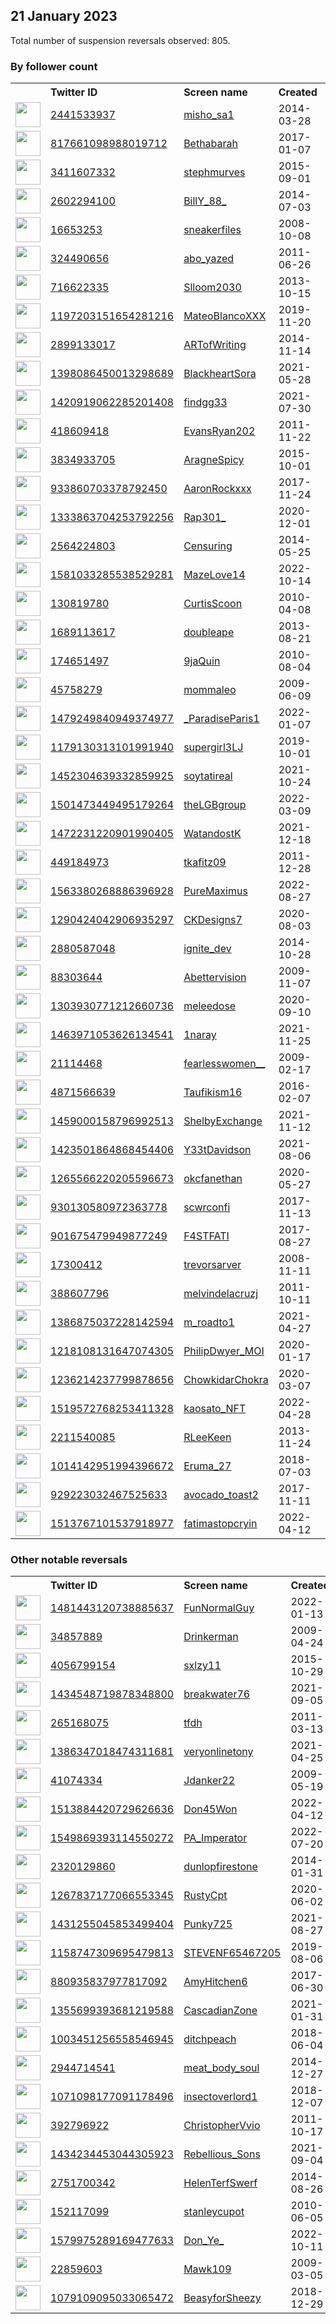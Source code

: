 
## 21 January 2023
Total number of suspension reversals observed: 805.

### By follower count
<table><tr><th></th><th align="left">Twitter ID</th><th align="left">Screen name</th>
<th align="left">Created</th><th align="left">Status</th><th align="left">Suspended</th><th align="left">Followers</th>
<tr><td><a href="https://pbs.twimg.com/profile_images/1607274377371914240/Rs-tRtmm_normal.jpg"><img src="https://pbs.twimg.com/profile_images/1607274377371914240/Rs-tRtmm_normal.jpg" width="40px" height="40px" align="center"/></a></td><td><a href="https://twitter.com/intent/user?user_id=2441533937">2441533937</a></td><td><a href="https://twitter.com/misho_sa1">misho_sa1</a></td><td>2014-03-28</td><td align="center"></td><td>2023-01-18</td><td>766471</td></tr>
<tr><td><a href="https://pbs.twimg.com/profile_images/1635885521279827968/Mmb9ZlHu_normal.jpg"><img src="https://pbs.twimg.com/profile_images/1635885521279827968/Mmb9ZlHu_normal.jpg" width="40px" height="40px" align="center"/></a></td><td><a href="https://twitter.com/intent/user?user_id=817661098988019712">817661098988019712</a></td><td><a href="https://twitter.com/Bethabarah">Bethabarah</a></td><td>2017-01-07</td><td align="center"></td><td></td><td>352213</td></tr>
<tr><td><a href="https://pbs.twimg.com/profile_images/1616375697886543873/csGHUOAE_normal.jpg"><img src="https://pbs.twimg.com/profile_images/1616375697886543873/csGHUOAE_normal.jpg" width="40px" height="40px" align="center"/></a></td><td><a href="https://twitter.com/intent/user?user_id=3411607332">3411607332</a></td><td><a href="https://twitter.com/stephmurves">stephmurves</a></td><td>2015-09-01</td><td align="center"></td><td>2022-04-01</td><td>271979</td></tr>
<tr><td><a href="https://pbs.twimg.com/profile_images/1618050342578712577/IFFLTAIV_normal.jpg"><img src="https://pbs.twimg.com/profile_images/1618050342578712577/IFFLTAIV_normal.jpg" width="40px" height="40px" align="center"/></a></td><td><a href="https://twitter.com/intent/user?user_id=2602294100">2602294100</a></td><td><a href="https://twitter.com/BillY_88_">BillY_88_</a></td><td>2014-07-03</td><td align="center"></td><td>2022-09-09</td><td>270822</td></tr>
<tr><td><a href="https://pbs.twimg.com/profile_images/595079761166086144/gNa37vFX_normal.png"><img src="https://pbs.twimg.com/profile_images/595079761166086144/gNa37vFX_normal.png" width="40px" height="40px" align="center"/></a></td><td><a href="https://twitter.com/intent/user?user_id=16653253">16653253</a></td><td><a href="https://twitter.com/sneakerfiles">sneakerfiles</a></td><td>2008-10-08</td><td align="center"></td><td>2023-01-19</td><td>268425</td></tr>
<tr><td><a href="https://pbs.twimg.com/profile_images/1621021901752619008/hiZc6iBW_normal.jpg"><img src="https://pbs.twimg.com/profile_images/1621021901752619008/hiZc6iBW_normal.jpg" width="40px" height="40px" align="center"/></a></td><td><a href="https://twitter.com/intent/user?user_id=324490656">324490656</a></td><td><a href="https://twitter.com/abo_yazed">abo_yazed</a></td><td>2011-06-26</td><td align="center"></td><td>2022-12-01</td><td>205198</td></tr>
<tr><td><a href="https://pbs.twimg.com/profile_images/1633283732550426626/ELDrEZR0_normal.jpg"><img src="https://pbs.twimg.com/profile_images/1633283732550426626/ELDrEZR0_normal.jpg" width="40px" height="40px" align="center"/></a></td><td><a href="https://twitter.com/intent/user?user_id=716622335">716622335</a></td><td><a href="https://twitter.com/Slloom2030">Slloom2030</a></td><td>2013-10-15</td><td align="center"></td><td>2023-01-16</td><td>125232</td></tr>
<tr><td><a href="https://pbs.twimg.com/profile_images/1616232939947429888/My3Tra-J_normal.jpg"><img src="https://pbs.twimg.com/profile_images/1616232939947429888/My3Tra-J_normal.jpg" width="40px" height="40px" align="center"/></a></td><td><a href="https://twitter.com/intent/user?user_id=1197203151654281216">1197203151654281216</a></td><td><a href="https://twitter.com/MateoBlancoXXX">MateoBlancoXXX</a></td><td>2019-11-20</td><td align="center"></td><td>2022-11-27</td><td>104925</td></tr>
<tr><td><a href="https://pbs.twimg.com/profile_images/660054933765423104/Zv7r3NIu_normal.jpg"><img src="https://pbs.twimg.com/profile_images/660054933765423104/Zv7r3NIu_normal.jpg" width="40px" height="40px" align="center"/></a></td><td><a href="https://twitter.com/intent/user?user_id=2899133017">2899133017</a></td><td><a href="https://twitter.com/ARTofWriting">ARTofWriting</a></td><td>2014-11-14</td><td align="center"></td><td>2022-12-12</td><td>89479</td></tr>
<tr><td><a href="https://pbs.twimg.com/profile_images/1602173542648274944/2MrTNR46_normal.jpg"><img src="https://pbs.twimg.com/profile_images/1602173542648274944/2MrTNR46_normal.jpg" width="40px" height="40px" align="center"/></a></td><td><a href="https://twitter.com/intent/user?user_id=1398086450013298689">1398086450013298689</a></td><td><a href="https://twitter.com/BlackheartSora">BlackheartSora</a></td><td>2021-05-28</td><td align="center"></td><td>2023-01-10</td><td>78100</td></tr>
<tr><td><a href="https://pbs.twimg.com/profile_images/1633433103933882371/GzJG38Cm_normal.jpg"><img src="https://pbs.twimg.com/profile_images/1633433103933882371/GzJG38Cm_normal.jpg" width="40px" height="40px" align="center"/></a></td><td><a href="https://twitter.com/intent/user?user_id=1420919062285201408">1420919062285201408</a></td><td><a href="https://twitter.com/findgg33">findgg33</a></td><td>2021-07-30</td><td align="center"></td><td>2023-01-19</td><td>50240</td></tr>
<tr><td><a href="https://pbs.twimg.com/profile_images/1270014509713960960/VRvhjJct_normal.jpg"><img src="https://pbs.twimg.com/profile_images/1270014509713960960/VRvhjJct_normal.jpg" width="40px" height="40px" align="center"/></a></td><td><a href="https://twitter.com/intent/user?user_id=418609418">418609418</a></td><td><a href="https://twitter.com/EvansRyan202">EvansRyan202</a></td><td>2011-11-22</td><td align="center"></td><td>2023-01-17</td><td>39538</td></tr>
<tr><td><a href="https://pbs.twimg.com/profile_images/1618016120308486145/mQDDB-hM_normal.jpg"><img src="https://pbs.twimg.com/profile_images/1618016120308486145/mQDDB-hM_normal.jpg" width="40px" height="40px" align="center"/></a></td><td><a href="https://twitter.com/intent/user?user_id=3834933705">3834933705</a></td><td><a href="https://twitter.com/AragneSpicy">AragneSpicy</a></td><td>2015-10-01</td><td align="center"></td><td>2022-05-27</td><td>39380</td></tr>
<tr><td><a href="https://pbs.twimg.com/profile_images/1617608155273302035/6FzgtCpi_normal.jpg"><img src="https://pbs.twimg.com/profile_images/1617608155273302035/6FzgtCpi_normal.jpg" width="40px" height="40px" align="center"/></a></td><td><a href="https://twitter.com/intent/user?user_id=933860703378792450">933860703378792450</a></td><td><a href="https://twitter.com/AaronRockxxx">AaronRockxxx</a></td><td>2017-11-24</td><td align="center"></td><td>2022-12-21</td><td>32759</td></tr>
<tr><td><a href="https://pbs.twimg.com/profile_images/1608192802571145216/Sr5sulOY_normal.jpg"><img src="https://pbs.twimg.com/profile_images/1608192802571145216/Sr5sulOY_normal.jpg" width="40px" height="40px" align="center"/></a></td><td><a href="https://twitter.com/intent/user?user_id=1333863704253792256">1333863704253792256</a></td><td><a href="https://twitter.com/Rap301_">Rap301_</a></td><td>2020-12-01</td><td align="center"></td><td>2023-01-19</td><td>29870</td></tr>
<tr><td><a href="https://pbs.twimg.com/profile_images/1204710169374068736/dIXU1BC6_normal.jpg"><img src="https://pbs.twimg.com/profile_images/1204710169374068736/dIXU1BC6_normal.jpg" width="40px" height="40px" align="center"/></a></td><td><a href="https://twitter.com/intent/user?user_id=2564224803">2564224803</a></td><td><a href="https://twitter.com/Censuring">Censuring</a></td><td>2014-05-25</td><td align="center">🔒</td><td>2023-01-10</td><td>23513</td></tr>
<tr><td><a href="https://pbs.twimg.com/profile_images/1599170597552103427/BhBOcpj6_normal.jpg"><img src="https://pbs.twimg.com/profile_images/1599170597552103427/BhBOcpj6_normal.jpg" width="40px" height="40px" align="center"/></a></td><td><a href="https://twitter.com/intent/user?user_id=1581033285538529281">1581033285538529281</a></td><td><a href="https://twitter.com/MazeLove14">MazeLove14</a></td><td>2022-10-14</td><td align="center"></td><td>2023-01-19</td><td>21616</td></tr>
<tr><td><a href="https://pbs.twimg.com/profile_images/1147688502454345728/bJGFplf1_normal.png"><img src="https://pbs.twimg.com/profile_images/1147688502454345728/bJGFplf1_normal.png" width="40px" height="40px" align="center"/></a></td><td><a href="https://twitter.com/intent/user?user_id=130819780">130819780</a></td><td><a href="https://twitter.com/CurtisScoon">CurtisScoon</a></td><td>2010-04-08</td><td align="center"></td><td></td><td>19999</td></tr>
<tr><td><a href="https://pbs.twimg.com/profile_images/1569777452829884417/MPdOtEUZ_normal.png"><img src="https://pbs.twimg.com/profile_images/1569777452829884417/MPdOtEUZ_normal.png" width="40px" height="40px" align="center"/></a></td><td><a href="https://twitter.com/intent/user?user_id=1689113617">1689113617</a></td><td><a href="https://twitter.com/doubleape">doubleape</a></td><td>2013-08-21</td><td align="center"></td><td>2023-01-16</td><td>19038</td></tr>
<tr><td><a href="https://pbs.twimg.com/profile_images/1617119514830700544/Vp-7Sh8H_normal.jpg"><img src="https://pbs.twimg.com/profile_images/1617119514830700544/Vp-7Sh8H_normal.jpg" width="40px" height="40px" align="center"/></a></td><td><a href="https://twitter.com/intent/user?user_id=174651497">174651497</a></td><td><a href="https://twitter.com/9jaQuin">9jaQuin</a></td><td>2010-08-04</td><td align="center"></td><td>2022-04-07</td><td>18875</td></tr>
<tr><td><a href="https://pbs.twimg.com/profile_images/1616713006452187137/ZHwW_214_normal.jpg"><img src="https://pbs.twimg.com/profile_images/1616713006452187137/ZHwW_214_normal.jpg" width="40px" height="40px" align="center"/></a></td><td><a href="https://twitter.com/intent/user?user_id=45758279">45758279</a></td><td><a href="https://twitter.com/mommaleo">mommaleo</a></td><td>2009-06-09</td><td align="center"></td><td>2023-01-18</td><td>18487</td></tr>
<tr><td><a href="https://pbs.twimg.com/profile_images/1618448855611183104/-FSUgXKH_normal.jpg"><img src="https://pbs.twimg.com/profile_images/1618448855611183104/-FSUgXKH_normal.jpg" width="40px" height="40px" align="center"/></a></td><td><a href="https://twitter.com/intent/user?user_id=1479249840949374977">1479249840949374977</a></td><td><a href="https://twitter.com/_ParadiseParis1">_ParadiseParis1</a></td><td>2022-01-07</td><td align="center">🔒</td><td>2022-07-27</td><td>17902</td></tr>
<tr><td><a href="https://pbs.twimg.com/profile_images/1616461184068116480/hc3lrNko_normal.jpg"><img src="https://pbs.twimg.com/profile_images/1616461184068116480/hc3lrNko_normal.jpg" width="40px" height="40px" align="center"/></a></td><td><a href="https://twitter.com/intent/user?user_id=1179130313101991940">1179130313101991940</a></td><td><a href="https://twitter.com/supergirl3LJ">supergirl3LJ</a></td><td>2019-10-01</td><td align="center"></td><td>2022-11-24</td><td>17613</td></tr>
<tr><td><a href="https://pbs.twimg.com/profile_images/1624802356247265286/5jzUiIf8_normal.jpg"><img src="https://pbs.twimg.com/profile_images/1624802356247265286/5jzUiIf8_normal.jpg" width="40px" height="40px" align="center"/></a></td><td><a href="https://twitter.com/intent/user?user_id=1452304639332859925">1452304639332859925</a></td><td><a href="https://twitter.com/soytatireal">soytatireal</a></td><td>2021-10-24</td><td align="center"></td><td>2022-12-07</td><td>13645</td></tr>
<tr><td><a href="https://pbs.twimg.com/profile_images/1501489651638358016/PWO2at_f_normal.jpg"><img src="https://pbs.twimg.com/profile_images/1501489651638358016/PWO2at_f_normal.jpg" width="40px" height="40px" align="center"/></a></td><td><a href="https://twitter.com/intent/user?user_id=1501473449495179264">1501473449495179264</a></td><td><a href="https://twitter.com/theLGBgroup">theLGBgroup</a></td><td>2022-03-09</td><td align="center"></td><td>2022-09-13</td><td>10618</td></tr>
<tr><td><a href="https://pbs.twimg.com/profile_images/1595117306333597725/Im2GN_UA_normal.jpg"><img src="https://pbs.twimg.com/profile_images/1595117306333597725/Im2GN_UA_normal.jpg" width="40px" height="40px" align="center"/></a></td><td><a href="https://twitter.com/intent/user?user_id=1472231220901990405">1472231220901990405</a></td><td><a href="https://twitter.com/WatandostK">WatandostK</a></td><td>2021-12-18</td><td align="center"></td><td>2023-01-11</td><td>10292</td></tr>
<tr><td><a href="https://pbs.twimg.com/profile_images/1599913661027557378/9pS0JwzT_normal.jpg"><img src="https://pbs.twimg.com/profile_images/1599913661027557378/9pS0JwzT_normal.jpg" width="40px" height="40px" align="center"/></a></td><td><a href="https://twitter.com/intent/user?user_id=449184973">449184973</a></td><td><a href="https://twitter.com/tkafitz09">tkafitz09</a></td><td>2011-12-28</td><td align="center"></td><td>2023-01-11</td><td>9977</td></tr>
<tr><td><a href="https://pbs.twimg.com/profile_images/1594077823588700160/jxT_tVj-_normal.jpg"><img src="https://pbs.twimg.com/profile_images/1594077823588700160/jxT_tVj-_normal.jpg" width="40px" height="40px" align="center"/></a></td><td><a href="https://twitter.com/intent/user?user_id=1563380268886396928">1563380268886396928</a></td><td><a href="https://twitter.com/PureMaximus">PureMaximus</a></td><td>2022-08-27</td><td align="center"></td><td>2022-11-24</td><td>9649</td></tr>
<tr><td><a href="https://pbs.twimg.com/profile_images/1642560315635167233/pdg_0cB3_normal.jpg"><img src="https://pbs.twimg.com/profile_images/1642560315635167233/pdg_0cB3_normal.jpg" width="40px" height="40px" align="center"/></a></td><td><a href="https://twitter.com/intent/user?user_id=1290424042906935297">1290424042906935297</a></td><td><a href="https://twitter.com/CKDesigns7">CKDesigns7</a></td><td>2020-08-03</td><td align="center"></td><td>2023-01-15</td><td>9395</td></tr>
<tr><td><a href="https://pbs.twimg.com/profile_images/1513874282694258690/5wnTWsp2_normal.jpg"><img src="https://pbs.twimg.com/profile_images/1513874282694258690/5wnTWsp2_normal.jpg" width="40px" height="40px" align="center"/></a></td><td><a href="https://twitter.com/intent/user?user_id=2880587048">2880587048</a></td><td><a href="https://twitter.com/ignite_dev">ignite_dev</a></td><td>2014-10-28</td><td align="center">🚫</td><td>2022-12-30</td><td>9372</td></tr>
<tr><td><a href="https://pbs.twimg.com/profile_images/791062052773081088/LDgmm9XI_normal.jpg"><img src="https://pbs.twimg.com/profile_images/791062052773081088/LDgmm9XI_normal.jpg" width="40px" height="40px" align="center"/></a></td><td><a href="https://twitter.com/intent/user?user_id=88303644">88303644</a></td><td><a href="https://twitter.com/Abettervision">Abettervision</a></td><td>2009-11-07</td><td align="center"></td><td>2022-03-01</td><td>7455</td></tr>
<tr><td><a href="https://pbs.twimg.com/profile_images/1620916675821420546/Ck_4Pyls_normal.jpg"><img src="https://pbs.twimg.com/profile_images/1620916675821420546/Ck_4Pyls_normal.jpg" width="40px" height="40px" align="center"/></a></td><td><a href="https://twitter.com/intent/user?user_id=1303930771212660736">1303930771212660736</a></td><td><a href="https://twitter.com/meleedose">meleedose</a></td><td>2020-09-10</td><td align="center"></td><td>2023-01-19</td><td>6988</td></tr>
<tr><td><a href="https://pbs.twimg.com/profile_images/1639996531511119874/SX477tue_normal.jpg"><img src="https://pbs.twimg.com/profile_images/1639996531511119874/SX477tue_normal.jpg" width="40px" height="40px" align="center"/></a></td><td><a href="https://twitter.com/intent/user?user_id=1463971053626134541">1463971053626134541</a></td><td><a href="https://twitter.com/1naray">1naray</a></td><td>2021-11-25</td><td align="center"></td><td>2022-11-10</td><td>6931</td></tr>
<tr><td><a href="https://pbs.twimg.com/profile_images/1488545854533378053/SuZCznxm_normal.jpg"><img src="https://pbs.twimg.com/profile_images/1488545854533378053/SuZCznxm_normal.jpg" width="40px" height="40px" align="center"/></a></td><td><a href="https://twitter.com/intent/user?user_id=21114468">21114468</a></td><td><a href="https://twitter.com/fearlesswomen__">fearlesswomen__</a></td><td>2009-02-17</td><td align="center"></td><td>2023-01-12</td><td>6887</td></tr>
<tr><td><a href="https://pbs.twimg.com/profile_images/893346651028340737/KnRCbXfd_normal.jpg"><img src="https://pbs.twimg.com/profile_images/893346651028340737/KnRCbXfd_normal.jpg" width="40px" height="40px" align="center"/></a></td><td><a href="https://twitter.com/intent/user?user_id=4871566639">4871566639</a></td><td><a href="https://twitter.com/Taufikism16">Taufikism16</a></td><td>2016-02-07</td><td align="center"></td><td>2022-12-25</td><td>6608</td></tr>
<tr><td><a href="https://pbs.twimg.com/profile_images/1586535693693685760/zERkVCZY_normal.jpg"><img src="https://pbs.twimg.com/profile_images/1586535693693685760/zERkVCZY_normal.jpg" width="40px" height="40px" align="center"/></a></td><td><a href="https://twitter.com/intent/user?user_id=1459000158796992513">1459000158796992513</a></td><td><a href="https://twitter.com/ShelbyExchange">ShelbyExchange</a></td><td>2021-11-12</td><td align="center"></td><td>2023-01-18</td><td>6410</td></tr>
<tr><td><a href="https://pbs.twimg.com/profile_images/1641527722944937984/rf6aSD7R_normal.jpg"><img src="https://pbs.twimg.com/profile_images/1641527722944937984/rf6aSD7R_normal.jpg" width="40px" height="40px" align="center"/></a></td><td><a href="https://twitter.com/intent/user?user_id=1423501864868454406">1423501864868454406</a></td><td><a href="https://twitter.com/Y33tDavidson">Y33tDavidson</a></td><td>2021-08-06</td><td align="center"></td><td>2023-01-15</td><td>6253</td></tr>
<tr><td><a href="https://pbs.twimg.com/profile_images/1618492204032352256/cEi5bBnH_normal.jpg"><img src="https://pbs.twimg.com/profile_images/1618492204032352256/cEi5bBnH_normal.jpg" width="40px" height="40px" align="center"/></a></td><td><a href="https://twitter.com/intent/user?user_id=1265566220205596673">1265566220205596673</a></td><td><a href="https://twitter.com/okcfanethan">okcfanethan</a></td><td>2020-05-27</td><td align="center"></td><td>2023-01-19</td><td>6197</td></tr>
<tr><td><a href="https://pbs.twimg.com/profile_images/1036692497773162496/1Pzctc-m_normal.jpg"><img src="https://pbs.twimg.com/profile_images/1036692497773162496/1Pzctc-m_normal.jpg" width="40px" height="40px" align="center"/></a></td><td><a href="https://twitter.com/intent/user?user_id=930130580972363778">930130580972363778</a></td><td><a href="https://twitter.com/scwrconfi">scwrconfi</a></td><td>2017-11-13</td><td align="center">🚫</td><td>2023-01-12</td><td>6145</td></tr>
<tr><td><a href="https://pbs.twimg.com/profile_images/1640452476787720192/UNN5odI__normal.jpg"><img src="https://pbs.twimg.com/profile_images/1640452476787720192/UNN5odI__normal.jpg" width="40px" height="40px" align="center"/></a></td><td><a href="https://twitter.com/intent/user?user_id=901675479949877249">901675479949877249</a></td><td><a href="https://twitter.com/F4STFATI">F4STFATI</a></td><td>2017-08-27</td><td align="center"></td><td>2022-12-25</td><td>5895</td></tr>
<tr><td><a href="https://pbs.twimg.com/profile_images/1594875400857026561/AsySSVIn_normal.jpg"><img src="https://pbs.twimg.com/profile_images/1594875400857026561/AsySSVIn_normal.jpg" width="40px" height="40px" align="center"/></a></td><td><a href="https://twitter.com/intent/user?user_id=17300412">17300412</a></td><td><a href="https://twitter.com/trevorsarver">trevorsarver</a></td><td>2008-11-11</td><td align="center"></td><td>2023-01-19</td><td>5839</td></tr>
<tr><td><a href="https://pbs.twimg.com/profile_images/1605988659630587915/AjK_yzIK_normal.png"><img src="https://pbs.twimg.com/profile_images/1605988659630587915/AjK_yzIK_normal.png" width="40px" height="40px" align="center"/></a></td><td><a href="https://twitter.com/intent/user?user_id=388607796">388607796</a></td><td><a href="https://twitter.com/melvindelacruzj">melvindelacruzj</a></td><td>2011-10-11</td><td align="center"></td><td>2023-01-14</td><td>5383</td></tr>
<tr><td><a href="https://pbs.twimg.com/profile_images/1637504915751813120/IHjGWMAX_normal.jpg"><img src="https://pbs.twimg.com/profile_images/1637504915751813120/IHjGWMAX_normal.jpg" width="40px" height="40px" align="center"/></a></td><td><a href="https://twitter.com/intent/user?user_id=1386875037228142594">1386875037228142594</a></td><td><a href="https://twitter.com/m_roadto1">m_roadto1</a></td><td>2021-04-27</td><td align="center"></td><td>2023-01-13</td><td>5356</td></tr>
<tr><td><a href="https://pbs.twimg.com/profile_images/1618896896449298434/dKNyBhes_normal.jpg"><img src="https://pbs.twimg.com/profile_images/1618896896449298434/dKNyBhes_normal.jpg" width="40px" height="40px" align="center"/></a></td><td><a href="https://twitter.com/intent/user?user_id=1218108131647074305">1218108131647074305</a></td><td><a href="https://twitter.com/PhilipDwyer_MOI">PhilipDwyer_MOI</a></td><td>2020-01-17</td><td align="center"></td><td>2022-02-24</td><td>5247</td></tr>
<tr><td><a href="https://pbs.twimg.com/profile_images/1581516910201606144/QDjNRCOo_normal.jpg"><img src="https://pbs.twimg.com/profile_images/1581516910201606144/QDjNRCOo_normal.jpg" width="40px" height="40px" align="center"/></a></td><td><a href="https://twitter.com/intent/user?user_id=1236214237799878656">1236214237799878656</a></td><td><a href="https://twitter.com/ChowkidarChokra">ChowkidarChokra</a></td><td>2020-03-07</td><td align="center"></td><td>2023-01-15</td><td>4787</td></tr>
<tr><td><a href="https://pbs.twimg.com/profile_images/1632063170113339393/SkIMCPZq_normal.jpg"><img src="https://pbs.twimg.com/profile_images/1632063170113339393/SkIMCPZq_normal.jpg" width="40px" height="40px" align="center"/></a></td><td><a href="https://twitter.com/intent/user?user_id=1519572768253411328">1519572768253411328</a></td><td><a href="https://twitter.com/kaosato_NFT">kaosato_NFT</a></td><td>2022-04-28</td><td align="center"></td><td>2023-01-11</td><td>4662</td></tr>
<tr><td><a href="https://pbs.twimg.com/profile_images/894591567167729664/ppMWKgP__normal.jpg"><img src="https://pbs.twimg.com/profile_images/894591567167729664/ppMWKgP__normal.jpg" width="40px" height="40px" align="center"/></a></td><td><a href="https://twitter.com/intent/user?user_id=2211540085">2211540085</a></td><td><a href="https://twitter.com/RLeeKeen">RLeeKeen</a></td><td>2013-11-24</td><td align="center"></td><td>2022-10-29</td><td>4652</td></tr>
<tr><td><a href="https://pbs.twimg.com/profile_images/1621827562753212417/wzYaBChF_normal.jpg"><img src="https://pbs.twimg.com/profile_images/1621827562753212417/wzYaBChF_normal.jpg" width="40px" height="40px" align="center"/></a></td><td><a href="https://twitter.com/intent/user?user_id=1014142951994396672">1014142951994396672</a></td><td><a href="https://twitter.com/Eruma_27">Eruma_27</a></td><td>2018-07-03</td><td align="center"></td><td>2022-11-14</td><td>4652</td></tr>
<tr><td><a href="https://pbs.twimg.com/profile_images/1609778151369883648/dgvqvUMB_normal.jpg"><img src="https://pbs.twimg.com/profile_images/1609778151369883648/dgvqvUMB_normal.jpg" width="40px" height="40px" align="center"/></a></td><td><a href="https://twitter.com/intent/user?user_id=929223032467525633">929223032467525633</a></td><td><a href="https://twitter.com/avocado_toast2">avocado_toast2</a></td><td>2017-11-11</td><td align="center"></td><td>2023-01-16</td><td>4590</td></tr>
<tr><td><a href="https://pbs.twimg.com/profile_images/1607463450539589633/yHuY5cIP_normal.jpg"><img src="https://pbs.twimg.com/profile_images/1607463450539589633/yHuY5cIP_normal.jpg" width="40px" height="40px" align="center"/></a></td><td><a href="https://twitter.com/intent/user?user_id=1513767101537918977">1513767101537918977</a></td><td><a href="https://twitter.com/fatimastopcryin">fatimastopcryin</a></td><td>2022-04-12</td><td align="center"></td><td>2023-01-09</td><td>4231</td></tr>
</table>

### Other notable reversals
<table><tr><th></th><th align="left">Twitter ID</th><th align="left">Screen name</th>
<th align="left">Created</th><th align="left">Status</th><th align="left">Suspended</th><th align="left">Followers</th>
<tr><td><a href="https://pbs.twimg.com/profile_images/1481447374614577155/krgxKNiG_normal.jpg"><img src="https://pbs.twimg.com/profile_images/1481447374614577155/krgxKNiG_normal.jpg" width="40px" height="40px" align="center"/></a></td><td><a href="https://twitter.com/intent/user?user_id=1481443120738885637">1481443120738885637</a></td><td><a href="https://twitter.com/FunNormalGuy">FunNormalGuy</a></td><td>2022-01-13</td><td align="center"></td><td>2023-01-17</td><td>3225</td></tr>
<tr><td><a href="https://pbs.twimg.com/profile_images/1024240336367955968/imOLX51R_normal.jpg"><img src="https://pbs.twimg.com/profile_images/1024240336367955968/imOLX51R_normal.jpg" width="40px" height="40px" align="center"/></a></td><td><a href="https://twitter.com/intent/user?user_id=34857889">34857889</a></td><td><a href="https://twitter.com/Drinkerman">Drinkerman</a></td><td>2009-04-24</td><td align="center"></td><td>2022-12-12</td><td>2894</td></tr>
<tr><td><a href="https://pbs.twimg.com/profile_images/1578591268153659393/LHDUNhpd_normal.jpg"><img src="https://pbs.twimg.com/profile_images/1578591268153659393/LHDUNhpd_normal.jpg" width="40px" height="40px" align="center"/></a></td><td><a href="https://twitter.com/intent/user?user_id=4056799154">4056799154</a></td><td><a href="https://twitter.com/sxlzy11">sxlzy11</a></td><td>2015-10-29</td><td align="center"></td><td>2023-01-17</td><td>897</td></tr>
<tr><td><a href="https://pbs.twimg.com/profile_images/1607926869323649025/6Fh2bLag_normal.jpg"><img src="https://pbs.twimg.com/profile_images/1607926869323649025/6Fh2bLag_normal.jpg" width="40px" height="40px" align="center"/></a></td><td><a href="https://twitter.com/intent/user?user_id=1434548719878348800">1434548719878348800</a></td><td><a href="https://twitter.com/breakwater76">breakwater76</a></td><td>2021-09-05</td><td align="center"></td><td>2023-01-17</td><td>187</td></tr>
<tr><td><a href="https://pbs.twimg.com/profile_images/1574640074351861762/8XiMwgtz_normal.jpg"><img src="https://pbs.twimg.com/profile_images/1574640074351861762/8XiMwgtz_normal.jpg" width="40px" height="40px" align="center"/></a></td><td><a href="https://twitter.com/intent/user?user_id=265168075">265168075</a></td><td><a href="https://twitter.com/tfdh">tfdh</a></td><td>2011-03-13</td><td align="center"></td><td>2023-01-16</td><td>746</td></tr>
<tr><td><a href="https://pbs.twimg.com/profile_images/1427807685282459651/O02ETqbP_normal.jpg"><img src="https://pbs.twimg.com/profile_images/1427807685282459651/O02ETqbP_normal.jpg" width="40px" height="40px" align="center"/></a></td><td><a href="https://twitter.com/intent/user?user_id=1386347018474311681">1386347018474311681</a></td><td><a href="https://twitter.com/veryonlinetony">veryonlinetony</a></td><td>2021-04-25</td><td align="center"></td><td>2023-01-17</td><td>110</td></tr>
<tr><td><a href="https://pbs.twimg.com/profile_images/1591045158564421632/5AZLrd7l_normal.jpg"><img src="https://pbs.twimg.com/profile_images/1591045158564421632/5AZLrd7l_normal.jpg" width="40px" height="40px" align="center"/></a></td><td><a href="https://twitter.com/intent/user?user_id=41074334">41074334</a></td><td><a href="https://twitter.com/Jdanker22">Jdanker22</a></td><td>2009-05-19</td><td align="center"></td><td>2023-01-12</td><td>1271</td></tr>
<tr><td><a href="https://pbs.twimg.com/profile_images/1587260242584371201/Urwh9qYx_normal.jpg"><img src="https://pbs.twimg.com/profile_images/1587260242584371201/Urwh9qYx_normal.jpg" width="40px" height="40px" align="center"/></a></td><td><a href="https://twitter.com/intent/user?user_id=1513884420729626636">1513884420729626636</a></td><td><a href="https://twitter.com/Don45Won">Don45Won</a></td><td>2022-04-12</td><td align="center"></td><td>2023-01-11</td><td>4046</td></tr>
<tr><td><a href="https://pbs.twimg.com/profile_images/1591149676841078794/xSZG0X3i_normal.jpg"><img src="https://pbs.twimg.com/profile_images/1591149676841078794/xSZG0X3i_normal.jpg" width="40px" height="40px" align="center"/></a></td><td><a href="https://twitter.com/intent/user?user_id=1549869393114550272">1549869393114550272</a></td><td><a href="https://twitter.com/PA_Imperator">PA_Imperator</a></td><td>2022-07-20</td><td align="center"></td><td>2022-12-17</td><td>885</td></tr>
<tr><td><a href="https://pbs.twimg.com/profile_images/1623474595767676929/MdYoy4mH_normal.jpg"><img src="https://pbs.twimg.com/profile_images/1623474595767676929/MdYoy4mH_normal.jpg" width="40px" height="40px" align="center"/></a></td><td><a href="https://twitter.com/intent/user?user_id=2320129860">2320129860</a></td><td><a href="https://twitter.com/dunlopfirestone">dunlopfirestone</a></td><td>2014-01-31</td><td align="center"></td><td>2023-01-19</td><td>1021</td></tr>
<tr><td><a href="https://pbs.twimg.com/profile_images/1450516207610830854/2gAgvMBb_normal.jpg"><img src="https://pbs.twimg.com/profile_images/1450516207610830854/2gAgvMBb_normal.jpg" width="40px" height="40px" align="center"/></a></td><td><a href="https://twitter.com/intent/user?user_id=1267837177066553345">1267837177066553345</a></td><td><a href="https://twitter.com/RustyCpt">RustyCpt</a></td><td>2020-06-02</td><td align="center"></td><td>2023-01-16</td><td>104</td></tr>
<tr><td><a href="https://pbs.twimg.com/profile_images/1524156485667753984/jkXkbFkI_normal.jpg"><img src="https://pbs.twimg.com/profile_images/1524156485667753984/jkXkbFkI_normal.jpg" width="40px" height="40px" align="center"/></a></td><td><a href="https://twitter.com/intent/user?user_id=1431255045853499404">1431255045853499404</a></td><td><a href="https://twitter.com/Punky725">Punky725</a></td><td>2021-08-27</td><td align="center"></td><td>2023-01-17</td><td>65</td></tr>
<tr><td><a href="https://pbs.twimg.com/profile_images/1161667881379205122/SA6G48Uk_normal.jpg"><img src="https://pbs.twimg.com/profile_images/1161667881379205122/SA6G48Uk_normal.jpg" width="40px" height="40px" align="center"/></a></td><td><a href="https://twitter.com/intent/user?user_id=1158747309695479813">1158747309695479813</a></td><td><a href="https://twitter.com/STEVENF65467205">STEVENF65467205</a></td><td>2019-08-06</td><td align="center"></td><td>2022-12-31</td><td>589</td></tr>
<tr><td><a href="https://pbs.twimg.com/profile_images/880944623610241025/z_q0v-h4_normal.jpg"><img src="https://pbs.twimg.com/profile_images/880944623610241025/z_q0v-h4_normal.jpg" width="40px" height="40px" align="center"/></a></td><td><a href="https://twitter.com/intent/user?user_id=880935837977817092">880935837977817092</a></td><td><a href="https://twitter.com/AmyHitchen6">AmyHitchen6</a></td><td>2017-06-30</td><td align="center"></td><td>2023-01-17</td><td>201</td></tr>
<tr><td><a href="https://pbs.twimg.com/profile_images/1437034830340886533/VFSiabiL_normal.jpg"><img src="https://pbs.twimg.com/profile_images/1437034830340886533/VFSiabiL_normal.jpg" width="40px" height="40px" align="center"/></a></td><td><a href="https://twitter.com/intent/user?user_id=1355699393681219588">1355699393681219588</a></td><td><a href="https://twitter.com/CascadianZone">CascadianZone</a></td><td>2021-01-31</td><td align="center"></td><td>2022-12-14</td><td>2227</td></tr>
<tr><td><a href="https://pbs.twimg.com/profile_images/1479642418626666496/hGI-Jpv4_normal.jpg"><img src="https://pbs.twimg.com/profile_images/1479642418626666496/hGI-Jpv4_normal.jpg" width="40px" height="40px" align="center"/></a></td><td><a href="https://twitter.com/intent/user?user_id=1003451256558546945">1003451256558546945</a></td><td><a href="https://twitter.com/ditchpeach">ditchpeach</a></td><td>2018-06-04</td><td align="center"></td><td>2023-01-19</td><td>48</td></tr>
<tr><td><a href="https://pbs.twimg.com/profile_images/1620067689719898112/eIDYPNrr_normal.jpg"><img src="https://pbs.twimg.com/profile_images/1620067689719898112/eIDYPNrr_normal.jpg" width="40px" height="40px" align="center"/></a></td><td><a href="https://twitter.com/intent/user?user_id=2944714541">2944714541</a></td><td><a href="https://twitter.com/meat_body_soul">meat_body_soul</a></td><td>2014-12-27</td><td align="center">🔒👋</td><td>2023-01-13</td><td>6</td></tr>
<tr><td><a href="https://pbs.twimg.com/profile_images/1642889827497508865/ZZw51cp9_normal.jpg"><img src="https://pbs.twimg.com/profile_images/1642889827497508865/ZZw51cp9_normal.jpg" width="40px" height="40px" align="center"/></a></td><td><a href="https://twitter.com/intent/user?user_id=1071098177091178496">1071098177091178496</a></td><td><a href="https://twitter.com/insectoverlord1">insectoverlord1</a></td><td>2018-12-07</td><td align="center"></td><td>2023-01-17</td><td>258</td></tr>
<tr><td><a href="https://pbs.twimg.com/profile_images/1560194747410644997/t09uO_O8_normal.jpg"><img src="https://pbs.twimg.com/profile_images/1560194747410644997/t09uO_O8_normal.jpg" width="40px" height="40px" align="center"/></a></td><td><a href="https://twitter.com/intent/user?user_id=392796922">392796922</a></td><td><a href="https://twitter.com/ChristopherVvio">ChristopherVvio</a></td><td>2011-10-17</td><td align="center"></td><td>2022-12-20</td><td>2999</td></tr>
<tr><td><a href="https://pbs.twimg.com/profile_images/1434236548032053251/8HFCwIH5_normal.jpg"><img src="https://pbs.twimg.com/profile_images/1434236548032053251/8HFCwIH5_normal.jpg" width="40px" height="40px" align="center"/></a></td><td><a href="https://twitter.com/intent/user?user_id=1434234453044305923">1434234453044305923</a></td><td><a href="https://twitter.com/Rebellious_Sons">Rebellious_Sons</a></td><td>2021-09-04</td><td align="center"></td><td>2023-01-04</td><td>1418</td></tr>
<tr><td><a href="https://pbs.twimg.com/profile_images/1536369003576406018/OP5ROr3E_normal.jpg"><img src="https://pbs.twimg.com/profile_images/1536369003576406018/OP5ROr3E_normal.jpg" width="40px" height="40px" align="center"/></a></td><td><a href="https://twitter.com/intent/user?user_id=2751700342">2751700342</a></td><td><a href="https://twitter.com/HelenTerfSwerf">HelenTerfSwerf</a></td><td>2014-08-26</td><td align="center"></td><td>2023-01-12</td><td>2066</td></tr>
<tr><td><a href="https://pbs.twimg.com/profile_images/1530089918101278720/y19qX6h3_normal.jpg"><img src="https://pbs.twimg.com/profile_images/1530089918101278720/y19qX6h3_normal.jpg" width="40px" height="40px" align="center"/></a></td><td><a href="https://twitter.com/intent/user?user_id=152117099">152117099</a></td><td><a href="https://twitter.com/stanleycupot">stanleycupot</a></td><td>2010-06-05</td><td align="center"></td><td>2023-01-17</td><td>1852</td></tr>
<tr><td><a href="https://pbs.twimg.com/profile_images/1580219757332254720/p6LbYTwp_normal.jpg"><img src="https://pbs.twimg.com/profile_images/1580219757332254720/p6LbYTwp_normal.jpg" width="40px" height="40px" align="center"/></a></td><td><a href="https://twitter.com/intent/user?user_id=1579975289169477633">1579975289169477633</a></td><td><a href="https://twitter.com/Don_Ye_">Don_Ye_</a></td><td>2022-10-11</td><td align="center"></td><td>2022-12-26</td><td>93</td></tr>
<tr><td><a href="https://pbs.twimg.com/profile_images/1271238016103673856/p_1Ri9_W_normal.jpg"><img src="https://pbs.twimg.com/profile_images/1271238016103673856/p_1Ri9_W_normal.jpg" width="40px" height="40px" align="center"/></a></td><td><a href="https://twitter.com/intent/user?user_id=22859603">22859603</a></td><td><a href="https://twitter.com/Mawk109">Mawk109</a></td><td>2009-03-05</td><td align="center"></td><td>2023-01-16</td><td>3696</td></tr>
<tr><td><a href="https://pbs.twimg.com/profile_images/1588216784787734528/w2dQ6EN-_normal.jpg"><img src="https://pbs.twimg.com/profile_images/1588216784787734528/w2dQ6EN-_normal.jpg" width="40px" height="40px" align="center"/></a></td><td><a href="https://twitter.com/intent/user?user_id=1079109095033065472">1079109095033065472</a></td><td><a href="https://twitter.com/BeasyforSheezy">BeasyforSheezy</a></td><td>2018-12-29</td><td align="center"></td><td>2023-01-17</td><td>214</td></tr>
</table>
